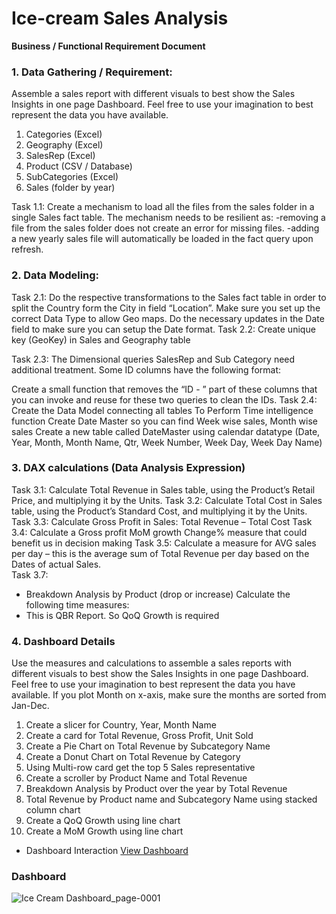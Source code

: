 
# Ice-cream Sales Analysis
**Business / Functional Requirement Document**

### 1.	Data Gathering / Requirement:
Assemble a sales report with different visuals to best show the Sales Insights in one page Dashboard. Feel free to use your imagination to best represent the data you have available.
 
1.	Categories (Excel)
2.	Geography (Excel)
3.	SalesRep (Excel)
4.	Product (CSV / Database)
5.	SubCategories (Excel)
6.	Sales (folder by year)


Task 1.1:
Create a mechanism to load all the files from the sales folder in a single Sales fact table.
The mechanism needs to be resilient as:
	-removing a file from the sales folder does not create an error for missing files.
	-adding a new yearly sales file will automatically be loaded in the fact query upon refresh.

### 2.	Data Modeling:
Task 2.1: 
Do the respective transformations to the Sales fact table in order to split the Country form the City in field “Location”. Make sure you set up the correct Data Type to allow Geo maps.
Do the necessary updates in the Date field to make sure you can setup the Date format.
Task 2.2: 
Create unique key (GeoKey) in Sales and Geography table

Task 2.3:
The Dimensional queries SalesRep and Sub Category need additional treatment. Some ID columns have the following format:
 
Create a small function that removes the “ID - ” part of these columns that you can invoke and reuse for these two queries to clean the IDs.
Task 2.4: 
Create the Data Model connecting all tables 
To Perform Time intelligence function Create Date Master so you can find Week wise sales, Month wise sales 
Create a new table called DateMaster using calendar datatype 
(Date, Year, Month, Month Name, Qtr, Week Number, Week Day, Week Day Name)

### 3.	DAX calculations (Data Analysis Expression) 
Task 3.1:
Calculate Total Revenue in Sales table, using the Product’s Retail Price, and multiplying it by the Units.
Task 3.2:
 Calculate Total Cost in Sales table, using the Product’s Standard Cost, and multiplying it by the Units.
Task 3.3:
Calculate Gross Profit in Sales: Total Revenue – Total Cost
Task 3.4:
Calculate a Gross profit MoM growth Change% measure that could benefit us in decision making
Task 3.5:
Calculate a measure for AVG sales per day – this is the average sum of Total Revenue per day based on the Dates of actual Sales.	
Task 3.7: 
-	Breakdown Analysis by Product (drop or increase)
Calculate the following time measures:
-	This is QBR Report. So QoQ Growth is required

### 4. Dashboard Details
Use the measures and calculations to assemble a sales reports with different visuals to best show the Sales Insights in one page Dashboard. Feel free to use your imagination to best represent the data you have available.
If you plot Month on x-axis, make sure the months are sorted from Jan-Dec.

1.	Create a slicer for Country, Year, Month Name
2.	Create a card for Total Revenue, Gross Profit, Unit Sold
3.	Create a Pie Chart on Total Revenue by Subcategory Name 
4.	Create a Donut Chart on Total Revenue by Category
5.	Using Multi-row card get the top 5 Sales representative
6.	Create a scroller by Product Name and Total Revenue
7.	Breakdown Analysis by Product over the year by Total Revenue
8.	Total Revenue by Product name and Subcategory Name using stacked column chart 
9.	Create a QoQ Growth using line chart
10.	 Create a MoM Growth using line chart

- Dashboard Interaction <a href = "https://github.com/Jeffrin-Webster/Power-BI/blob/main/Ice%20Cream%20Sales%20Analysis/Ice%20Cream%20Dashboard_page-0001.jpg">View Dashboard</a>

### Dashboard

![Ice Cream Dashboard_page-0001](https://github.com/user-attachments/assets/c35ea58e-3b65-417e-90ff-5a74194ebb3d)




